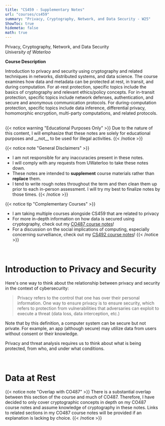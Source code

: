 ```yaml
---
title: "CS459 - Supplementary Notes"
url: "courses/cs459"
summary: "Privacy, Cryptography, Network, and Data Security - W25"
ShowToc: true
hidemeta: false
math: true
---
```


<style>
    .post-content {
        font-family: 'KaTeX_Main', serif;
        font-size: 25px;
        line-height: 1.6;
        color: #000000;
        background-color: #ffffff;
    }

    .post-content h1,
    .post-content h2,
    .post-content h3,
    .post-content h4,
    .post-content h5 {
        color: #000000;
        line-height: 1.2
    }

    .post-content b.h3notoc {
        font-size: 24px;
    }

    .post-content a {
        color: #0000FF
    }

    .katex-html {
        font-size: 16px;
    }
</style>

Privacy, Cryptography, Network, and Data Security <br>
_University of Waterloo_


<b class="h3notoc"> Course Description </b>

Introduction to privacy and security using cryptography and related techniques in networks, distributed systems, and data science. The course examines how data and metadata can be protected at rest, in transit, and during computation. For at-rest protection, specific topics include the basics of cryptography and relevant ethics/policy concepts. For in-transit protection, specific topics include network defenses, authentication, and secure and anonymous communication protocols. For during-computation protection, specific topics include data inference, differential privacy, homomorphic encryption, multi-party computations, and related protocols.

<br>
{{< notice warning "Educational Purposes Only" >}} 
Due to the nature of this content, I will emphasize that these notes are solely for educational purposes and __not__ to be used for illegal activities.
{{< /notice >}}

{{< notice note "General Disclaimers" >}}
- I am not responsible for any inaccuracies present in these notes.
- I will comply with any requests from UWaterloo to take these notes down.
- These notes are intended to **supplement** course materials rather than **replace** them.
- I tend to write rough notes throughout the term and then clean them up prior to each in-person assessment. I will try my best to finalize notes by those times.
{{< /notice >}}

{{< notice tip "Complementary Courses" >}}
- I am taking multiple courses alongside CS459 that are related to privacy
- For more in-depth information on how data is secured using cryptography, check out my [CO487 course notes](../co487)!
- For a discussion on the social implications of computing, especially concerning survelliance, check out my [CS492 course notes](../cs492)!
{{< /notice >}}

<br>

# Introduction to Privacy and Security

Here's one way to think about the relationship between privacy and security in the context of cybersecurity:

> Privacy refers to the control that one has over their personal information. One way to ensure privacy is to ensure security, which refers to protection from vulnerabilities that adversaries can exploit to execute a threat (data loss, data interception, etc.)

Note that by this definition, a computer system can be secure but not private. For example, an app (although secure) may utilize data from users without consent or their knowledge.

Privacy and threat analysis requires us to think about what is being protected, from who, and under what conditions.

<br>

# Data at Rest

{{< notice note "Overlap with CO487" >}}
There is a substantial overlap between this section of the course and much of CO487. Therefore, I have decided to only cover cryptographic concepts in depth on my CO487 course notes and assume knowledge of cryptography in these notes. Links to related sections in my CO487 course notes will be provided if an explanation is lacking by choice.
{{< /notice >}}


